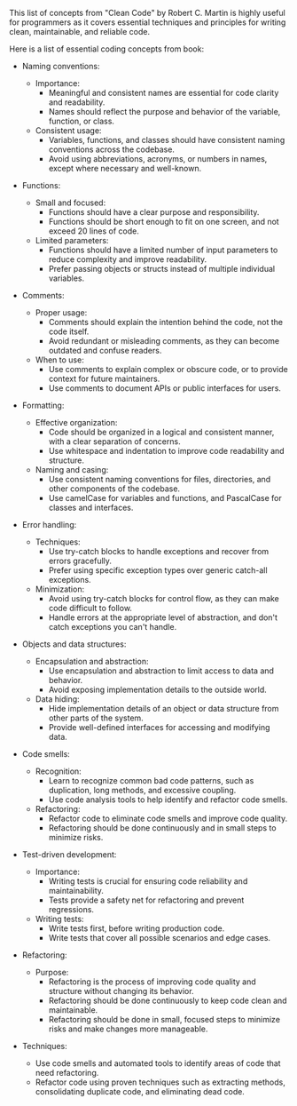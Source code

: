 This list of concepts from "Clean Code" by Robert C. Martin is highly useful for programmers as it covers essential techniques and principles for writing clean, maintainable, and reliable code.

Here is a list of essential coding concepts from book:

* Naming conventions:
	* Importance:
		- Meaningful and consistent names are essential for code clarity and readability. 
		- Names should reflect the purpose and behavior of the variable, function, or class. 
	* Consistent usage:
		- Variables, functions, and classes should have consistent naming conventions across the codebase. 
		- Avoid using abbreviations, acronyms, or numbers in names, except where necessary and well-known.

* Functions:
	* Small and focused:
		- Functions should have a clear purpose and responsibility. 
		- Functions should be short enough to fit on one screen, and not exceed 20 lines of code.
	* Limited parameters:
		- Functions should have a limited number of input parameters to reduce complexity and improve readability. 
		- Prefer passing objects or structs instead of multiple individual variables.
	
* Comments:
	* Proper usage:
		- Comments should explain the intention behind the code, not the code itself. 
		- Avoid redundant or misleading comments, as they can become outdated and confuse readers.
	* When to use:
		- Use comments to explain complex or obscure code, or to provide context for future maintainers. 
		- Use comments to document APIs or public interfaces for users.

* Formatting:
	* Effective organization:
		- Code should be organized in a logical and consistent manner, with a clear separation of concerns. 
		- Use whitespace and indentation to improve code readability and structure.
	* Naming and casing:
		- Use consistent naming conventions for files, directories, and other components of the codebase. 
		- Use camelCase for variables and functions, and PascalCase for classes and interfaces.

* Error handling:
	* Techniques:
		- Use try-catch blocks to handle exceptions and recover from errors gracefully. 
		- Prefer using specific exception types over generic catch-all exceptions. 
	* Minimization:
		- Avoid using try-catch blocks for control flow, as they can make code difficult to follow. 
		- Handle errors at the appropriate level of abstraction, and don't catch exceptions you can't handle.

* Objects and data structures:
	* Encapsulation and abstraction:
		- Use encapsulation and abstraction to limit access to data and behavior. 
		- Avoid exposing implementation details to the outside world.
	* Data hiding:
		- Hide implementation details of an object or data structure from other parts of the system.
		- Provide well-defined interfaces for accessing and modifying data.

* Code smells:
	* Recognition:
		- Learn to recognize common bad code patterns, such as duplication, long methods, and excessive coupling. 
		- Use code analysis tools to help identify and refactor code smells. 
	* Refactoring:
		- Refactor code to eliminate code smells and improve code quality. 
		- Refactoring should be done continuously and in small steps to minimize risks.

* Test-driven development:
	* Importance:
		- Writing tests is crucial for ensuring code reliability and maintainability. 
		- Tests provide a safety net for refactoring and prevent regressions. 
	* Writing tests:
		- Write tests first, before writing production code. 
		- Write tests that cover all possible scenarios and edge cases.

* Refactoring:
	* Purpose:
		- Refactoring is the process of improving code quality and structure without changing its behavior.
		- Refactoring should be done continuously to keep code clean and maintainable. 
		- Refactoring should be done in small, focused steps to minimize risks and make changes more manageable. 
* Techniques:
	- Use code smells and automated tools to identify areas of code that need refactoring. 
	- Refactor code using proven techniques such as extracting methods, consolidating duplicate code, and eliminating dead code.
		
